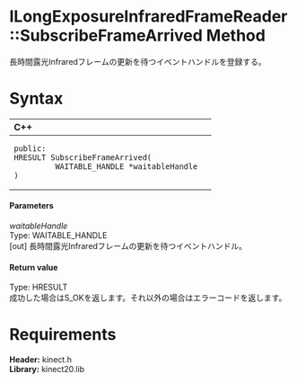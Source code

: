ILongExposureInfraredFrameReader::SubscribeFrameArrived Method  
==============================================================  

長時間露光Infraredフレームの更新を待つイベントハンドルを登録する。 <span id="syntaxSection"></span>

Syntax  
======  

<table>
<colgroup>
<col width="100%" />
</colgroup>
<thead>
<tr class="header">
<th align="left">C++</th>
</tr>
</thead>
<tbody>
<tr class="odd">
<td align="left"><pre><code>public:  
HRESULT SubscribeFrameArrived(  
         WAITABLE_HANDLE *waitableHandle  
)</code></pre></td>
</tr>
</tbody>
</table>

<span id="ID4EG"></span>
#### Parameters  

*waitableHandle*    
Type: WAITABLE\_HANDLE  
[out] 長時間露光Infraredフレームの更新を待つイベントハンドル。  

<span id="ID4EP"></span>
#### Return value  

Type: HRESULT  
成功した場合はS\_OKを返します。それ以外の場合はエラーコードを返します。  

<span id="requirements"></span>

Requirements  
============  

**Header:** kinect.h  
**Library:** kinect20.lib  



<!--Please do not edit the data in the comment block below.-->
<!--
TOCTitle : SubscribeFrameArrived Method
RLTitle : ILongExposureInfraredFrameReader::SubscribeFrameArrived Method
KeywordK : SubscribeFrameArrived method
KeywordK : ILongExposureInfraredFrameReader::SubscribeFrameArrived method
KeywordF : ILongExposureInfraredFrameReader::SubscribeFrameArrived
KeywordF : SubscribeFrameArrived
KeywordF : Microsoft.Kinect.kinect.ILongExposureInfraredFrameReader.SubscribeFrameArrived(WAITABLE_HANDLE@)
KeywordA : M:Microsoft.Kinect.kinect.ILongExposureInfraredFrameReader.SubscribeFrameArrived(WAITABLE_HANDLE@)
AssetID : M:Microsoft.Kinect.kinect.ILongExposureInfraredFrameReader.SubscribeFrameArrived(WAITABLE_HANDLE@)
Locale : en-us
CommunityContent : 1
APIType : Managed
APILocation : 
APIName : Microsoft.Kinect.kinect.ILongExposureInfraredFrameReader::SubscribeFrameArrived
TargetOS : Windows
TopicType : kbSyntax
DevLang : C++
DocSet : K4Wv2
ProjType : K4Wv2Proj
Technology : Kinect for Windows
Product : Kinect for Windows SDK v2
productversion : 20
-->
